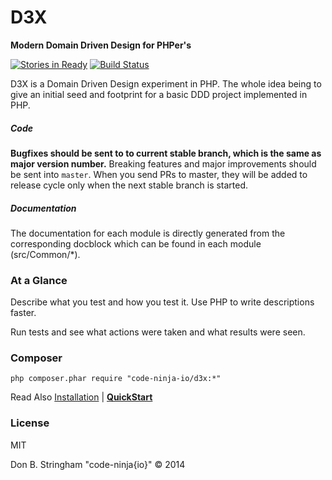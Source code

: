 # D3X

**Modern Domain Driven Design for PHPer's**

 [![Stories in Ready](https://badge.waffle.io/code-ninja-io/d3x.png?label=ready&title=Ready)](https://waffle.io/code-ninja-io/d3x)
 [![Build Status](https://travis-ci.org/code-ninja-io/d3x.svg)](https://travis-ci.org/code-ninja-io/d3x)

D3X is a Domain Driven Design experiment in PHP.  The whole idea being to give an initial seed and footprint for a
basic DDD project implemented in PHP.

##### Code

**Bugfixes should be sent to to current stable branch, which is the same as major version number.**
Breaking features and major improvements should be sent into `master`. When you send PRs to master, they will be added to release cycle only when the next stable branch is started.

##### Documentation

The documentation for each module is directly generated from the corresponding docblock which can be found in each module (src/Common/*).

### At a Glance

Describe what you test and how you test it. Use PHP to write descriptions faster.

Run tests and see what actions were taken and what results were seen.


### Composer

```
php composer.phar require "code-ninja-io/d3x:*"
```

Read Also [Installation](http://stringhamdb.github.io/install) | **[QuickStart](http://stringhamdb.github.io/quickstart)**

### License
MIT

Don B. Stringham "code-ninja{io}" © 2014
